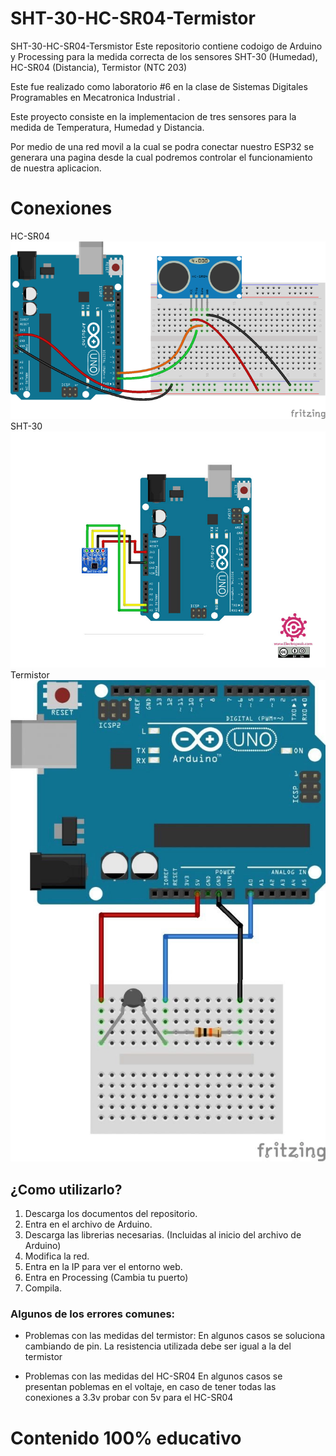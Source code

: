# SHT-30-HC-SR04-Termistor
SHT-30-HC-SR04-Tersmistor Este repositorio contiene codoigo de Arduino y Processing para la medida correcta de los sensores SHT-30 (Humedad), HC-SR04 (Distancia), Termistor (NTC 203)  

Este fue realizado como laboratorio #6 en la clase de Sistemas Digitales Programables en Mecatronica Industrial .

Este proyecto consiste en la implementacion de tres sensores para la medida de Temperatura, Humedad y Distancia.

Por medio de una red movil a la cual se podra conectar nuestro ESP32 se generara una pagina desde la cual podremos controlar el funcionamiento de nuestra aplicacion.

# Conexiones 
HC-SR04
![Hc-Sr04](Conexiones/HC.webp)
SHT-30
![SHT-30](Conexiones/sh.jpg)
Termistor
![Termistor](Conexiones/termistor.webp)



## ¿Como utilizarlo?
1. Descarga los documentos del repositorio.
2. Entra en el archivo de Arduino.
3. Descarga las librerias necesarias. (Incluidas al inicio del archivo de Arduino)
4. Modifica la red.
5. Entra en la IP para ver el entorno web.
6. Entra en Processing (Cambia tu puerto)
7. Compila.

### Algunos de los errores comunes:
- Problemas con las medidas del termistor:
En algunos casos se soluciona cambiando de pin.
La resistencia utilizada debe ser igual a la del termistor

- Problemas con las medidas del HC-SR04
En algunos casos se presentan poblemas en el voltaje, en caso de tener todas las conexiones a 3.3v probar con 5v para el HC-SR04


# Contenido 100% educativo
